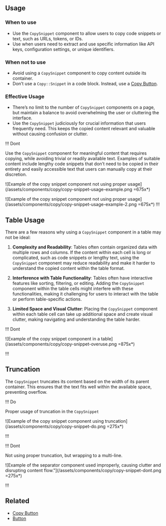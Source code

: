 ## Usage

### When to use

- Use the `CopySnippet` component to allow users to copy code snippets or text, such as URLs, tokens, or IDs.
- Use when users need to extract and use specific information like API keys, configuration settings, or unique identifiers.

### When not to use

- Avoid using a `CopySnippet` component to copy content outside its container.
- Don’t use a `Copy::Snippet` in a code block. Instead, use a [Copy Button](/components/copy/button).

### Effective Usage

- There’s no limit to the number of `CopySnippet` components on a page, but maintain a balance to avoid overwhelming the user or cluttering the interface.
- Use the `CopySnippet` judiciously for crucial information that users frequently need. This keeps the copied content relevant and valuable without causing confusion or clutter.

!!! Dont

Use the `CopySnippet` component for meaningful content that requires copying, while avoiding trivial or readily available text. Examples of suitable content include lengthy code snippets that don’t need to be copied in their entirety and easily accessible text that users can manually copy at their discretion.

![Example of the copy snippet component not using proper usage] (/assets/components/copy/copy-snippet-usage-example.png =675x*)

![Example of the copy snippet component not using proper usage] (/assets/components/copy/copy-snippet-usage-example-2.png =675x*)
!!!

## Table Usage
There are a few reasons why using a `CopySnippet` component in a table may not be ideal:

1. **Complexity and Readability**: Tables often contain organized data with multiple rows and columns. If the content within each cell is long or complicated, such as code snippets or lengthy text, using the `CopySnippet` component may reduce readability and make it harder to understand the copied content within the table format.

2. **Interference with Table Functionality**: Tables often have interactive features like sorting, filtering, or editing. Adding the `CopySnippet` component within the table cells might interfere with these functionalities, making it challenging for users to interact with the table or perform table-specific actions.

3. **Limited Space and Visual Clutter**: Placing the `CopySnippet` component within each table cell can take up additional space and create visual clutter, making navigating and understanding the table harder.


!!! Dont


![Example of the copy snippet component in a table] (/assets/components/copy/copy-snippet-overuse.png =875x*)

!!!

## Truncation

The `CopySnippet` truncates its content based on the width of its parent container. This ensures that the text fits well within the available space, preventing overflow. 

!!! Do

Proper usage of truncation in the `CopySnippet`

![Example of the copy snippet component using truncation] (/assets/components/copy/copy-snippet-do.png =275x*)

!!!

!!! Dont

Not using proper truncation, but wrapping to a multi-line. 

![Example of the separator component used improperly, causing clutter and disrupting content flow."](/assets/components/copy/copy-snippet-dont.png =275x*)

!!!

## Related

- [Copy Button](/components/copy/button)
- [Button](/components/button)